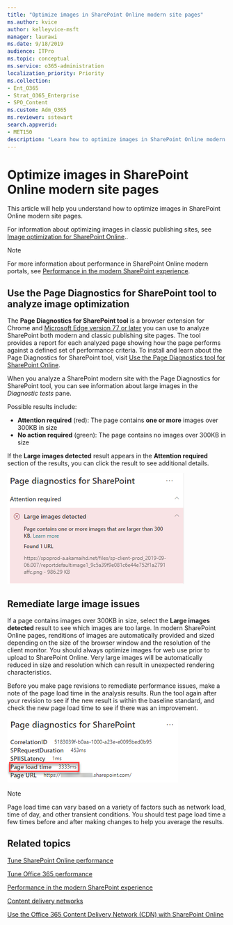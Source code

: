 ```yaml
---
title: "Optimize images in SharePoint Online modern site pages"
ms.author: kvice
author: kelleyvice-msft
manager: laurawi
ms.date: 9/18/2019
audience: ITPro
ms.topic: conceptual
ms.service: o365-administration
localization_priority: Priority
ms.collection: 
- Ent_O365
- Strat_O365_Enterprise
- SPO_Content
ms.custom: Adm_O365
ms.reviewer: sstewart
search.appverid:
- MET150
description: "Learn how to optimize images in SharePoint Online modern site pages."
---
```


# Optimize images in SharePoint Online modern site pages

This article will help you understand how to optimize images in SharePoint Online modern site pages.

For information about optimizing images in classic publishing sites, see [Image optimization for SharePoint Online](image-optimization-for-sharepoint-online.md)..

>[!NOTE]
>For more information about performance in SharePoint Online modern portals, see [Performance in the modern SharePoint experience](https://docs.microsoft.com/sharepoint/modern-experience-performance).

## Use the Page Diagnostics for SharePoint tool to analyze image optimization

The **Page Diagnostics for SharePoint tool** is a browser extension for Chrome and [Microsoft Edge version 77 or later](https://www.microsoftedgeinsider.com/download?form=MI13E8&OCID=MI13E8) you can use to analyze SharePoint both modern and classic publishing site pages. The tool provides a report for each analyzed page showing how the page performs against a defined set of performance criteria. To install and learn about the Page Diagnostics for SharePoint tool, visit [Use the Page Diagnostics tool for SharePoint Online](page-diagnostics-for-spo.md).

When you analyze a SharePoint modern site with the Page Diagnostics for SharePoint tool, you can see information about large images in the _Diagnostic tests_ pane.

Possible results include:

- **Attention required** (red): The page contains **one or more** images over 300KB in size
- **No action required** (green): The page contains no images over 300KB in size

If the **Large images detected** result appears in the **Attention required** section of the results, you can click the result to see additional details.

![Page Diagnostics tool results](media/modern-portal-optimization/pagediag-large-images.png)

## Remediate large image issues

If a page contains images over 300KB in size, select the **Large images detected** result to see which images are too large. In modern SharePoint Online pages, renditions of images are automatically provided and sized depending on the size of the browser window and the resolution of the client monitor. You should always optimize images for web use prior to upload to SharePoint Online. Very large images will be automatically reduced in size and resolution which can result in unexpected rendering characteristics.

Before you make page revisions to remediate performance issues, make a note of the page load time in the analysis results. Run the tool again after your revision to see if the new result is within the baseline standard, and check the new page load time to see if there was an improvement.

![Page load time results](media/modern-portal-optimization/pagediag-page-load-time.png)

>[!NOTE]
>Page load time can vary based on a variety of factors such as network load, time of day, and other transient conditions. You should test page load time a few times before and after making changes to help you average the results.

## Related topics

[Tune SharePoint Online performance](tune-sharepoint-online-performance.md)

[Tune Office 365 performance](tune-office-365-performance.md)

[Performance in the modern SharePoint experience](https://docs.microsoft.com/sharepoint/modern-experience-performance.md)

[Content delivery networks](content-delivery-networks.md)

[Use the Office 365 Content Delivery Network (CDN) with SharePoint Online](use-office-365-cdn-with-spo.md)
